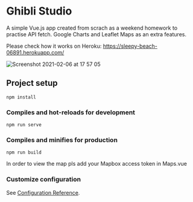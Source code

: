 # Ghibli Studio

A simple Vue.js app created from scrach as a weekend homework to practise API fetch.
Google Charts and Leaflet Maps as an extra features.

Please check how it works on Heroku: https://sleepy-beach-06891.herokuapp.com/

![Screenshot 2021-02-06 at 17 57 05](https://user-images.githubusercontent.com/72009564/107126013-24ba1700-68a5-11eb-949b-e00f9a673659.png)


## Project setup
```
npm install
```
### Compiles and hot-reloads for development
```
npm run serve
```

### Compiles and minifies for production
```
npm run build
```
In order to view the map pls add your Mapbox access token in Maps.vue
### Customize configuration
See [Configuration Reference](https://cli.vuejs.org/config/).

